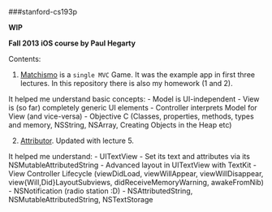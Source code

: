 ###stanford-cs193p

**WIP**

**Fall 2013 iOS course by Paul Hegarty**

Contents:

1. [Matchismo](https://github.com/radubogdan/stanford-cs193p/tree/master/Matchismo) is a `single MVC` Game. It was
the example app in first three lectures. In this repository there is also my homework (1 and 2).

  It helped me understand basic concepts:
    - Model is UI-independent
    - View is (so far) completely generic UI elements
    - Controller interprets Model for View (and vice-versa)
    - Objective C (Classes, properties, methods, types and memory, NSString, NSArray, Creating Objects in the Heap etc)
    
2. [Attributor](https://github.com/radubogdan/stanford-cs193p/tree/master/Attributor). Updated with lecture 5.

  It helped me understand:
    - UITextView
      - Set its text and attributes via its NSMutableAttributedString
      - Advanced layout in UITextView with TextKit
    - View Controller Lifecycle (viewDidLoad, viewWillAppear, viewWillDisappear, view{Will,Did}LayoutSubviews, didReceiveMemoryWarning, awakeFromNib)
    - NSNotification (radio station :D)
    - NSAttributedString, NSMutableAttributedString, NSTextStorage
